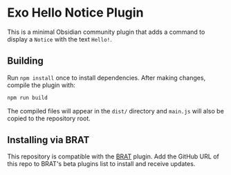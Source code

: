 # Exo Hello Notice Plugin

This is a minimal Obsidian community plugin that adds a command to display a `Notice` with the text `Hello!`.


## Building

Run `npm install` once to install dependencies. After making changes, compile the plugin with:

```bash
npm run build
```

The compiled files will appear in the `dist/` directory and `main.js` will also
be copied to the repository root.

## Installing via BRAT

This repository is compatible with the [BRAT](https://github.com/TfTHacker/obsidian42-brat) plugin.
Add the GitHub URL of this repo to BRAT's beta plugins list to install and receive updates.

